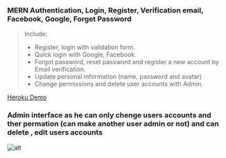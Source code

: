 ### MERN Authentication, Login, Register, Verification email, Facebook, Google, Forget Password


> Include:
> + Register, login with validation form.
> + Quick login with Google, Facebook.
> + Forgot password, reset password and register a new account by Email verification.
> + Update personal information (name, password and avatar)
> + Change permissions and delete user accounts with Admin.

[Heroku Demo](https://e-commerce32.herokuapp.com/)


### Admin interface as he can only chenge users accounts and ther permation (can make another user admin or not) and can delete , edit users accounts

![alt](https://res.cloudinary.com/djamk74m7/image/upload/v1644654834/screencapture-full-auth32-herokuapp-profile-2022-02-12-10_33_14_i3alnm.jpg)
